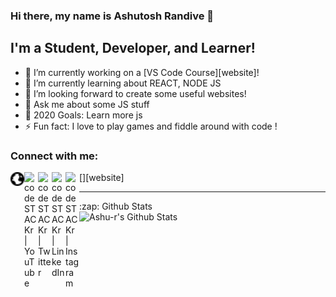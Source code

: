 <!--
**Ashu-r/Ashu-r** is a ✨ _special_ ✨ repository because its `README.md` (this file) appears on your GitHub profile.-->

### Hi there, my name is  Ashutosh Randive  👋

## I'm a Student, Developer, and Learner!

- 🔭 I’m currently working on a [VS Code Course][website]!
- 🌱 I’m currently learning about REACT, NODE JS
- 👯 I’m looking forward to create some useful websites!
- 💬 Ask me about some JS stuff
- 🥅 2020 Goals: Learn more js
- ⚡ Fun fact: I love to play games and fiddle around with code !

<!-- ### Spotify Playing 🎧
[<img src="https://now-playing-codestackr.vercel.app/api/spotify-playing" alt="codeSTACKr Spotify Playing" width="350" />](https://open.spotify.com/user/swyqyimdc12jajde4vpwd2x1b) -->

### Connect with me:

[<img align="left" alt="codeSTACKr.com" width="22px" src="https://raw.githubusercontent.com/iconic/open-iconic/master/svg/globe.svg" />][website]
[<img align="left" alt="codeSTACKr | YouTube" width="22px" src="https://cdn.jsdelivr.net/npm/simple-icons@v3/icons/youtube.svg" />][youtube]
[<img align="left" alt="codeSTACKr | Twitter" width="22px" src="https://cdn.jsdelivr.net/npm/simple-icons@v3/icons/twitter.svg" />][twitter]
[<img align="left" alt="codeSTACKr | LinkedIn" width="22px" src="https://cdn.jsdelivr.net/npm/simple-icons@v3/icons/linkedin.svg" />][linkedin]
[<img align="left" alt="codeSTACKr | Instagram" width="22px" src="https://cdn.jsdelivr.net/npm/simple-icons@v3/icons/instagram.svg" />][instagram]


---

  <summary>:zap: Github Stats</summary>

  <img align="left" alt="Ashu-r's Github Stats" src="https://github-readme-stats.codestackr.vercel.app/api?username=Ashu-r&show_icons=true&hide_border=true" />


[twitter]: https://twitter.com/_ashyou
[youtube]: https://www.youtube.com/channel/UCnGdfBZeCz2TN6Ghc-X-c1w?view_as=subscriber
[instagram]: https://instagram.com/_ashyou_
[linkedin]: https://www.linkedin.com/in/ashutosh-randive-18923578/
